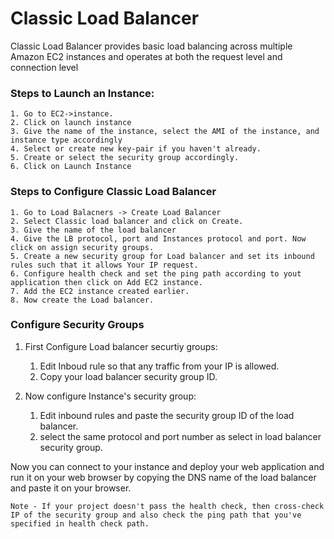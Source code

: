 # Classic Load Balancer

Classic Load Balancer provides basic load balancing across multiple Amazon EC2 instances and operates at both the request level and connection level

### Steps to Launch an Instance:
    1. Go to EC2->instance.
    2. Click on launch instance
    3. Give the name of the instance, select the AMI of the instance, and instance type accordingly
    4. Select or create new key-pair if you haven't already.
    5. Create or select the security group accordingly.
    6. Click on Launch Instance

### Steps to Configure Classic Load Balancer
    1. Go to Load Balacners -> Create Load Balancer
    2. Select Classic load balancer and click on Create.
    3. Give the name of the load balancer
    4. Give the LB protocol, port and Instances protocol and port. Now click on assign security groups.
    5. Create a new security group for Load balancer and set its inbound rules such that it allows Your IP request.
    6. Configure health check and set the ping path according to yout application then click on Add EC2 instance.
    7. Add the EC2 instance created earlier.
    8. Now create the Load balancer.

### Configure Security Groups
    
1. First Configure Load balancer securtiy groups:
    
    1. Edit Inboud rule so that any traffic from your IP is allowed.
    2.  Copy your load balancer security group ID.

2. Now configure Instance's security group:
    
    1. Edit inbound rules and paste the security group ID of the load balancer.
    2. select the same protocol and port number as select in load balancer security group.

Now you can connect to your instance and deploy your web application and run it on your web browser by copying the DNS name of the load balancer and paste it on your browser.

`Note - If your project doesn't pass the health check, then cross-check IP of the security group and also check the ping path that you've specified in health check path.`